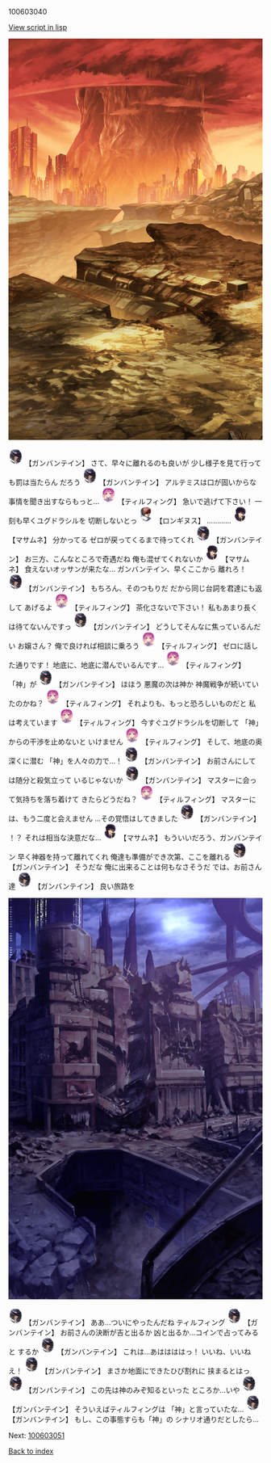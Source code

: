 100603040

[View script in lisp](../scripts/100603040.txt)

![underwild.png](../images/backgrounds/underwild.png)

<img src="../images/units/1600221.png" alt="1600221.png" height="34"/>
【ガンバンテイン】
さて、早々に離れるのも良いが
少し様子を見て行っても罰は当たらん
だろう

<img src="../images/units/1600221.png" alt="1600221.png" height="34"/>
【ガンバンテイン】
アルテミスは口が固いからな
事情を聞き出すならもっと…

<img src="../images/units/101415.png" alt="101415.png" height="34"/>
【ティルフィング】
急いで逃げて下さい！
一刻も早くユグドラシルを
切断しないとっ

<img src="../images/units/1300111.png" alt="1300111.png" height="34"/>
【ロンギヌス】
…………

<img src="../images/units/1100111.png" alt="1100111.png" height="34"/>
【マサムネ】
分かってる
ゼロが戻ってくるまで待ってくれ

<img src="../images/units/1600221.png" alt="1600221.png" height="34"/>
【ガンバンテイン】
お三方、こんなところで奇遇だね
俺も混ぜてくれないか

<img src="../images/units/1100111.png" alt="1100111.png" height="34"/>
【マサムネ】
食えないオッサンが来たな…
ガンバンテイン、早くここから
離れろ！

<img src="../images/units/1600221.png" alt="1600221.png" height="34"/>
【ガンバンテイン】
もちろん、そのつもりだ
だから同じ台詞を君達にも返して
あげるよ

<img src="../images/units/101415.png" alt="101415.png" height="34"/>
【ティルフィング】
茶化さないで下さい！
私もあまり長くは待てないんですっ

<img src="../images/units/1600221.png" alt="1600221.png" height="34"/>
【ガンバンテイン】
どうしてそんなに焦っているんだい
お嬢さん？
俺で良ければ相談に乗ろう

<img src="../images/units/101415.png" alt="101415.png" height="34"/>
【ティルフィング】
ゼロに話した通りです！
地底に、地底に潜んでいるんです…

<img src="../images/units/101415.png" alt="101415.png" height="34"/>
【ティルフィング】
「神」が

<img src="../images/units/1600221.png" alt="1600221.png" height="34"/>
【ガンバンテイン】
ほほう
悪魔の次は神か
神魔戦争が続いていたのかね？

<img src="../images/units/101415.png" alt="101415.png" height="34"/>
【ティルフィング】
それよりも、もっと恐ろしいものだと
私は考えています

<img src="../images/units/101415.png" alt="101415.png" height="34"/>
【ティルフィング】
今すぐユグドラシルを切断して
「神」からの干渉を止めないと
いけません

<img src="../images/units/101415.png" alt="101415.png" height="34"/>
【ティルフィング】
そして、地底の奥深くに潜む
「神」を人々の力で…！

<img src="../images/units/1600221.png" alt="1600221.png" height="34"/>
【ガンバンテイン】
お前さんにしては随分と殺気立って
いるじゃないか

<img src="../images/units/1600221.png" alt="1600221.png" height="34"/>
【ガンバンテイン】
マスターに会って気持ちを落ち着けて
きたらどうだね？

<img src="../images/units/101415.png" alt="101415.png" height="34"/>
【ティルフィング】
マスターには、もう二度と会えません
…その覚悟はしてきました

<img src="../images/units/1600221.png" alt="1600221.png" height="34"/>
【ガンバンテイン】
！？
それは相当な決意だな…

<img src="../images/units/1100111.png" alt="1100111.png" height="34"/>
【マサムネ】
もういいだろう、ガンバンテイン
早く神器を持って離れてくれ
俺達も準備ができ次第、ここを離れる

<img src="../images/units/1600221.png" alt="1600221.png" height="34"/>
【ガンバンテイン】
そうだな
俺に出来ることは何もなさそうだ
では、お前さん達

<img src="../images/units/1600221.png" alt="1600221.png" height="34"/>
【ガンバンテイン】
良い旅路を

![devastated_city_night.png](../images/backgrounds/devastated_city_night.png)

<img src="../images/units/1600221.png" alt="1600221.png" height="34"/>
【ガンバンテイン】
ああ…ついにやったんだね
ティルフィング

<img src="../images/units/1600221.png" alt="1600221.png" height="34"/>
【ガンバンテイン】
お前さんの決断が吉と出るか
凶と出るか…コインで占ってみると
するか

<img src="../images/units/1600221.png" alt="1600221.png" height="34"/>
【ガンバンテイン】
これは…あははははっ！
いいね、いいねえ！

<img src="../images/units/1600221.png" alt="1600221.png" height="34"/>
【ガンバンテイン】
まさか地面にできたひび割れに
挟まるとはっ

<img src="../images/units/1600221.png" alt="1600221.png" height="34"/>
【ガンバンテイン】
この先は神のみぞ知るといった
ところか…いや

<img src="../images/units/1600221.png" alt="1600221.png" height="34"/>
【ガンバンテイン】
そういえばティルフィングは
「神」と言っていたな…

<img src="../images/units/1600221.png" alt="1600221.png" height="34"/>
【ガンバンテイン】
もし、この事態すらも「神」の
シナリオ通りだとしたら…

Next: [100603051](100603051.md)

[Back to index](index.md)
